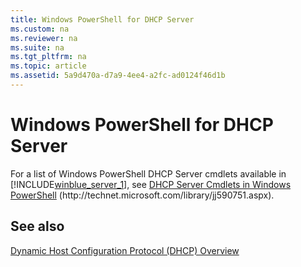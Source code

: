 ```yaml
---
title: Windows PowerShell for DHCP Server
ms.custom: na
ms.reviewer: na
ms.suite: na
ms.tgt_pltfrm: na
ms.topic: article
ms.assetid: 5a9d470a-d7a9-4ee4-a2fc-ad0124f46d1b
---
```

# Windows PowerShell for DHCP Server
For a list of Windows PowerShell DHCP Server cmdlets available in [!INCLUDE[winblue_server_1](../Token/winblue_server_1_md.md)], see [DHCP Server Cmdlets in Windows PowerShell](http://technet.microsoft.com/library/jj590751.aspx) \(http:\/\/technet.microsoft.com\/library\/jj590751.aspx\).  
  
## See also  
[Dynamic Host Configuration Protocol \(DHCP\) Overview](../Topic/Dynamic-Host-Configuration-Protocol--DHCP--Overview.md)  
  
